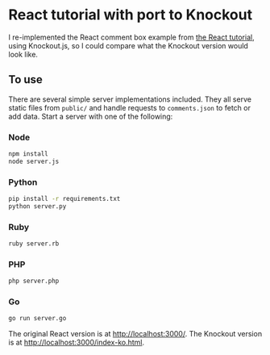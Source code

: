 # React tutorial with port to Knockout

I re-implemented the React comment box example from [the React tutorial](http://facebook.github.io/react/docs/tutorial.html), using Knockout.js, so I could compare what the Knockout version would look like. 


## To use

There are several simple server implementations included. They all serve static files from `public/` and handle requests to `comments.json` to fetch or add data. Start a server with one of the following:

### Node

```sh
npm install
node server.js
```

### Python

```sh
pip install -r requirements.txt
python server.py
```

### Ruby
```sh
ruby server.rb
```

### PHP
```sh
php server.php
```

### Go
```sh
go run server.go
```

The original React version is at <http://localhost:3000/>. 
The Knockout version is at <http://localhost:3000/index-ko.html>. 

